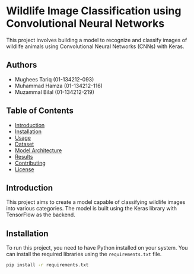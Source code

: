 # Wildlife Image Classification using Convolutional Neural Networks

This project involves building a model to recognize and classify images of wildlife animals using Convolutional Neural Networks (CNNs) with Keras.

## Authors

- Mughees Tariq (01-134212-093)
- Muhammad Hamza (01-134212-116)
- Muzammal Bilal (01-134212-219)

## Table of Contents

- [Introduction](#introduction)
- [Installation](#installation)
- [Usage](#usage)
- [Dataset](#dataset)
- [Model Architecture](#model-architecture)
- [Results](#results)
- [Contributing](#contributing)
- [License](#license)

## Introduction

This project aims to create a model capable of classifying wildlife images into various categories. The model is built using the Keras library with TensorFlow as the backend.

## Installation

To run this project, you need to have Python installed on your system. You can install the required libraries using the `requirements.txt` file.

```bash
pip install -r requirements.txt
